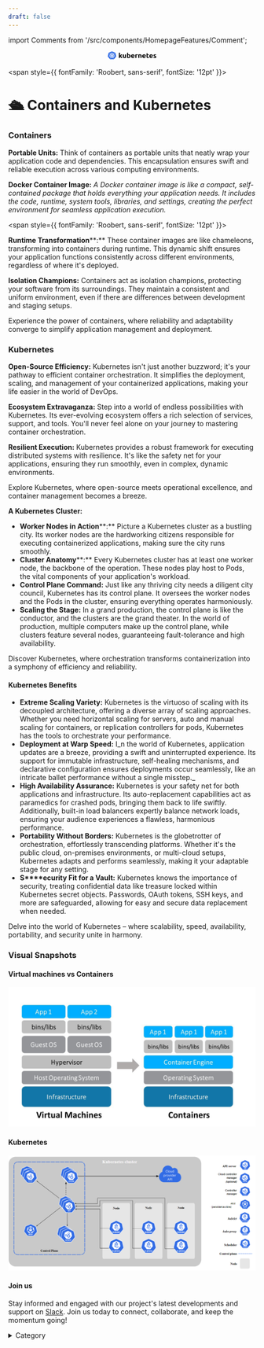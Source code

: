 ```yaml
---
draft: false
---
```

import Comments from '/src/components/HomepageFeatures/Comment'; 

<p align="center">
  <img src="/img/ffwc.jpg" alt="Alt Text" width="100"/>
</p>

<span style={{ fontFamily: 'Roobert, sans-serif', fontSize: '12pt' }}>

# 🛳 Containers and Kubernetes

### **Containers**&#x20;

**Portable Units:** Think of containers as portable units that neatly wrap your application code and dependencies. This encapsulation ensures swift and reliable execution across various computing environments.

**Docker Container Image:** _A Docker container image is like a compact, self-contained package that holds everything your application needs. It includes the code, runtime, system tools, libraries, and settings, creating the perfect environment for seamless application execution._

</span>


<span style={{ fontFamily: 'Roobert, sans-serif', fontSize: '12pt' }}>

**Runtime Transformation****:** These container images are like chameleons, transforming into containers during runtime. This dynamic shift ensures your application functions consistently across different environments, regardless of where it's deployed.

**Isolation Champions:** Containers act as isolation champions, protecting your software from its surroundings. They maintain a consistent and uniform environment, even if there are differences between development and staging setups.

Experience the power of containers, where reliability and adaptability converge to simplify application management and deployment.


### **Kubernetes**&#x20;

**Open-Source Efficiency:** Kubernetes isn't just another buzzword; it's your pathway to efficient container orchestration. It simplifies the deployment, scaling, and management of your containerized applications, making your life easier in the world of DevOps.

**Ecosystem Extravaganza:** Step into a world of endless possibilities with Kubernetes. Its ever-evolving ecosystem offers a rich selection of services, support, and tools. You'll never feel alone on your journey to mastering container orchestration.

**Resilient Execution:** Kubernetes provides a robust framework for executing distributed systems with resilience. It's like the safety net for your applications, ensuring they run smoothly, even in complex, dynamic environments.

Explore Kubernetes, where open-source meets operational excellence, and container management becomes a breeze.

**A Kubernetes Cluster:**

* **Worker Nodes in Action****:** Picture a Kubernetes cluster as a bustling city. Its worker nodes are the hardworking citizens responsible for executing containerized applications, making sure the city runs smoothly.
* **Cluster Anatomy****:** Every Kubernetes cluster has at least one worker node, the backbone of the operation. These nodes play host to Pods, the vital components of your application's workload.
* **Control Plane Command:** Just like any thriving city needs a diligent city council, Kubernetes has its control plane. It oversees the worker nodes and the Pods in the cluster, ensuring everything operates harmoniously.
* **Scaling the Stage:** In a grand production, the control plane is like the conductor, and the clusters are the grand theater. In the world of production, multiple computers make up the control plane, while clusters feature several nodes, guaranteeing fault-tolerance and high availability.

Discover Kubernetes, where orchestration transforms containerization into a symphony of efficiency and reliability.

#### **Kubernetes Benefits**&#x20;

* **Extreme Scaling Variety:** Kubernetes is the virtuoso of scaling with its decoupled architecture, offering a diverse array of scaling approaches. Whether you need horizontal scaling for servers, auto and manual scaling for containers, or replication controllers for pods, Kubernetes has the tools to orchestrate your performance.
* **Deployment at Warp Speed:** I_n the world of Kubernetes, application updates are a breeze, providing a swift and uninterrupted experience. Its support for immutable infrastructure, self-healing mechanisms, and declarative configuration ensures deployments occur seamlessly, like an intricate ballet performance without a single misstep._
* **High Availability Assurance:** Kubernetes is your safety net for both applications and infrastructure. Its auto-replacement capabilities act as paramedics for crashed pods, bringing them back to life swiftly. Additionally, built-in load balancers expertly balance network loads, ensuring your audience experiences a flawless, harmonious performance.
* **Portability Without Borders:** Kubernetes is the globetrotter of orchestration, effortlessly transcending platforms. Whether it's the public cloud, on-premises environments, or multi-cloud setups, Kubernetes adapts and performs seamlessly, making it your adaptable stage for any setting.
* **S****ecurity Fit for a Vault:** Kubernetes knows the importance of security, treating confidential data like treasure locked within Kubernetes secret objects. Passwords, OAuth tokens, SSH keys, and more are safeguarded, allowing for easy and secure data replacement when needed.

Delve into the world of Kubernetes – where scalability, speed, availability, portability, and security unite in harmony.



### Visual Snapshots

#### **Virtual machines vs Containers**&#x20;

![Alt Text](/img/c.jpg)

#### Kubernetes

![Alt Text](/img/k2.png)

#### Join us

Stay informed and engaged with our project's latest developments and support on [Slack](https://app.slack.com/client/T04QS32JX6E/C04QKEWE146). Join us today to connect, collaborate, and keep the momentum going!&#x20;

<details>

<summary>Category</summary>

Kubernetes, cloud computing, DevOps, cloud services, hosting platform, container orchestration, cloud infrastructure, cloud deployment, cloud management, cloud technology, cloud solutions&#x20;

</details>


</span>


<Comments />